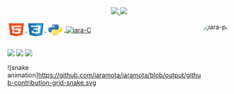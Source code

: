 
<div align="center">
  <a href="https://github.com/iaramota">
  <img height="180em" src="https://github-readme-stats.vercel.app/api?username=iaramota&show_icons=true&theme=dark&include_all_commits=true&count_private=true"/>
  <img height="180em" src="https://github-readme-stats.vercel.app/api/top-langs/?username=iaramota&layout=compact&langs_count=7&theme=dark"/>
</div>
<div style="display: inline_block"><br>
  <img align="center" alt="iara-HTML" height="30" width="40" src="https://raw.githubusercontent.com/devicons/devicon/master/icons/html5/html5-original.svg">
  <img align="center" alt="iara-CSS" height="30" width="40" src="https://raw.githubusercontent.com/devicons/devicon/master/icons/css3/css3-original.svg">
  <img align="center" alt="iara-Python" height="30" width="40" src="https://raw.githubusercontent.com/devicons/devicon/master/icons/python/python-original.svg">
  <img align="center" alt="iara-C" height="30" width="40" src="https://cdn.jsdelivr.net/gh/devicons/devicon/icons/c/c-original.svg">
  <img align="right" alt="iara-pic" height="150" style="border-radius:50px;" src="https://avatars.githubusercontent.com/u/78170897?v=4">
</div>
  
  ##
 
<div> 
  
  <a href="https://www.instagram.com/nargon355/" target="_blank"><img src="https://img.shields.io/badge/-Instagram-%23E4405F?style=for-the-badge&logo=instagram&logoColor=white" target="_blank"></a>
  <a href = "email:iaramota243@gmail.com"><img src="https://img.shields.io/badge/-Gmail-%23333?style=for-the-badge&logo=gmail&logoColor=white" target="_blank"></a>
  <a href="https://www.linkedin.com/in/iaramota/" target="_blank"><img src="https://img.shields.io/badge/-LinkedIn-%230077B5?style=for-the-badge&logo=linkedin&logoColor=white" target="_blank"></a> 

   ![snake animation]https://github.com/iaramota/iaramota/blob/output/github-contribution-grid-snake.svg
  
</div>
